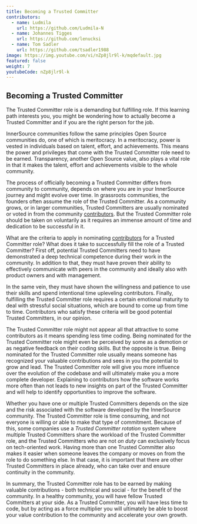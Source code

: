 ```yaml
---
title: Becoming a Trusted Committer
contributors:
  - name: Ludmila
    url: https://github.com/Ludmila-N
  - name: Johannes Tigges
    url: https://github.com/lenucksi
  - name: Tom Sadler
    url: https://github.com/tsadler1988
image: https://img.youtube.com/vi/nZp8jlr9l-k/mqdefault.jpg
featured: false
weight: 7
youtubeCode: nZp8jlr9l-k
---
```

<div class="sect1">
<h2 id="_becoming_a_trusted_committer">Becoming a Trusted Committer</h2>
<div class="sectionbody">
<div class="paragraph">
<p>The Trusted Committer role is a demanding but fulfilling role.
If this learning path interests you, you might be wondering how to actually become a Trusted Committer and if you are the right person for the job.</p>
</div>
<div class="paragraph">
<p>InnerSource communities follow the same principles Open Source communities do, one of which is meritocracy.
In a meritocracy, power is vested in individuals based on talent, effort, and achievements.
This means the power and privileges that come with the Trusted Committer role need to be earned.
Transparency, another Open Source value, also plays a vital role in that it makes the talent, effort and achievements visible to the whole community.</p>
</div>
<div class="paragraph">
<p>The process of officially becoming a Trusted Committer differs from community to community, depends on where you are in your InnerSource journey and might evolve over time.
In grassroots communities, the founders often assume the role of the Trusted Committer.
As a community grows, or in larger communities, Trusted Committers are usually nominated or voted in from the community <a href="https://innersourcecommons.org/resources/learningpath/contributor/index">contributors</a>.
But the Trusted Committer role should be taken on voluntarily as it requires an immense amount of time and dedication to be successful in it.</p>
</div>
<div class="paragraph">
<p>What are the criteria to apply in nominating <a href="https://innersourcecommons.org/resources/learningpath/contributor/index">contributors</a> for a Trusted Committer role?
What does it take to successfully fill the role of a Trusted Committer?
First off, potential Trusted Committers need to have demonstrated a deep technical competence during their work in the community.
In addition to that, they must have proven their ability to effectively communicate with peers in the community and ideally also with
product owners and with management.</p>
</div>
<div class="paragraph">
<p>In the same vein, they must have shown the willingness and patience to use their skills and spend intentional time upleveling contributors.
Finally, fulfilling the Trusted Committer role requires a certain emotional maturity to deal with stressful social situations, which are bound to come up from time to time.
Contributors who satisfy these criteria will be good potential Trusted Committers, in our opinion.</p>
</div>
<div class="paragraph">
<p>The Trusted Committer role might not appear all that attractive to some contributors as it means spending less time coding.
Being nominated for the Trusted Committer role might even be perceived by some as a demotion or as negative feedback on their coding skills.
But the opposite is true.
Being nominated for the Trusted Committer role usually means someone has recognized your valuable contributions and sees in you the potential to grow and lead.
The Trusted Committer role will give you more influence over the evolution of the codebase and will ultimately make you a more complete developer.
Explaining to contributors how the software works more often than not leads to new insights on part of the Trusted Committer and will help to identify opportunities to improve the software.</p>
</div>
<div class="paragraph">
<p>Whether you have one or multiple Trusted Committers depends on the size and the risk associated with the software developed by the InnerSource community.
The Trusted Committer role is time consuming, and not everyone is willing or able to make that type of commitment.
Because of this, some companies use a <em>Trusted Committer rotation</em> system where multiple Trusted Committers share the workload of the Trusted Committer role, and the Trusted Committers who are not <em>on duty</em> can exclusively focus on tech-oriented work.
Having more than one Trusted Committer also makes it easier when someone leaves the company or moves on from the role to do something else.
In that case, it is important that there are other Trusted Committers in place already, who can take over and ensure continuity in the community.</p>
</div>
<div class="paragraph">
<p>In summary, the Trusted Committer role has to be earned by making valuable contributions - both technical and social - for the benefit of the community.
In a healthy community, you will have fellow Trusted Committers at your side.
As a Trusted Committer, you will have less time to code, but by acting as a force multiplier you will ultimately be able to boost your value contribution to the community and accelerate your own growth.</p>
</div>
</div>
</div>
<!--- This file autogenerated from https://github.com/InnerSourceCommons/InnerSourceLearningPath/blob/master/scripts/generate_learning_path_markdown.js -->